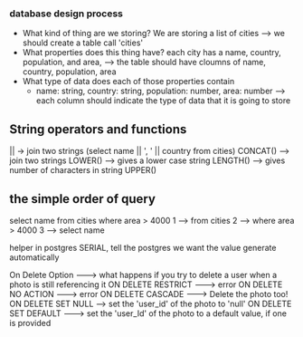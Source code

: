 ### database design process

- What kind of thing are we storing?
	We are storing a list of cities --> we should create a table call 'cities'
- What properties does this thing have?
	each city has a name, country, population, and area, --> the table should have cloumns of name, country, population, area
- What type of data does each of those properties contain
	+ name: string, country: string, population: number, area: number --> each column should indicate the type of data that it is going to store

## String operators and functions
|| -> join two strings (select name || ', ' || country from cities)
CONCAT() --> join two strings
LOWER() --> gives a lower case string
LENGTH() --> gives number of characters in string
UPPER()

## the simple order of query
select name from cities where area > 4000
1 --> from cities
2 --> where area > 4000
3 --> select name

helper in postgres SERIAL, tell the postgres we want the value generate automatically

On Delete Option ---> what happens if you try to delete a user when a photo is still referencing it
ON DELETE RESTRICT ---> error
ON DELETE NO ACTION ---> error
ON DELETE CASCADE --->  Delete the photo too!
ON DELETE SET NULL --> set the 'user_id' of the photo to 'null'
ON DELETE SET DEFAULT ---> set the 'user_Id' of the photo to a default value, if one is provided